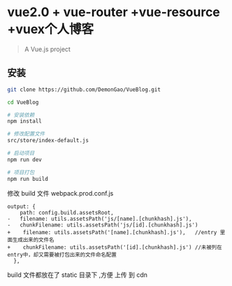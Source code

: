 # vue2.0 + vue-router +vue-resource +vuex个人博客

> A Vue.js project

## 安装

``` bash
git clone https://github.com/DemonGao/VueBlog.git

cd VueBlog

# 安装依赖
npm install

# 修改配置文件
src/store/index-default.js

# 启动项目
npm run dev

# 项目打包
npm run build
```


修改 build 文件 webpack.prod.conf.js
```
output: {
    path: config.build.assetsRoot,
-   filename: utils.assetsPath('js/[name].[chunkhash].js'),   
-   chunkFilename: utils.assetsPath('js/[id].[chunkhash].js') 
+    filename: utils.assetsPath('[name].[chunkhash].js'),   //entry 里面生成出来的文件名
+    chunkFilename: utils.assetsPath('[id].[chunkhash].js') //未被列在entry中，却又需要被打包出来的文件命名配置
  },
```


build 文件都放在了 static 目录下 ,方便 上传 到 cdn

